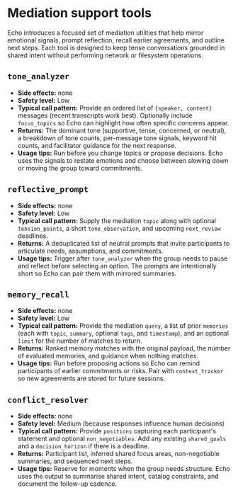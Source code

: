 # Mediation support tools

Echo introduces a focused set of mediation utilities that help mirror emotional
signals, prompt reflection, recall earlier agreements, and outline next steps.
Each tool is designed to keep tense conversations grounded in shared intent
without performing network or filesystem operations.

## `tone_analyzer`

* **Side effects:** none
* **Safety level:** Low
* **Typical call pattern:** Provide an ordered list of `{speaker, content}`
  messages (recent transcripts work best). Optionally include
  `focus_topics` so Echo can highlight how often specific concerns appear.
* **Returns:** The dominant tone (supportive, tense, concerned, or neutral), a
  breakdown of tone counts, per-message tone signals, keyword hit counts, and
  facilitator guidance for the next response.
* **Usage tips:** Run before you change topics or propose decisions. Echo uses
  the signals to restate emotions and choose between slowing down or moving the
  group toward commitments.

## `reflective_prompt`

* **Side effects:** none
* **Safety level:** Low
* **Typical call pattern:** Supply the mediation `topic` along with optional
  `tension_points`, a short `tone_observation`, and upcoming `next_review`
  deadlines.
* **Returns:** A deduplicated list of neutral prompts that invite participants
  to articulate needs, assumptions, and commitments.
* **Usage tips:** Trigger after `tone_analyzer` when the group needs to pause
  and reflect before selecting an option. The prompts are intentionally short so
  Echo can pair them with mirrored summaries.

## `memory_recall`

* **Side effects:** none
* **Safety level:** Low
* **Typical call pattern:** Provide the mediation `query`, a list of prior
  `memories` (each with `topic`, `summary`, optional `tags`, and `timestamp`),
  and an optional `limit` for the number of matches to return.
* **Returns:** Ranked memory matches with the original payload, the number of
  evaluated memories, and guidance when nothing matches.
* **Usage tips:** Run before proposing actions so Echo can remind participants of
  earlier commitments or risks. Pair with `context_tracker` so new agreements are
  stored for future sessions.

## `conflict_resolver`

* **Side effects:** none
* **Safety level:** Medium (because responses influence human decisions)
* **Typical call pattern:** Provide `positions` capturing each participant's
  statement and optional `non_negotiables`. Add any existing `shared_goals` and
  a `decision_horizon` if there is a deadline.
* **Returns:** Participant list, inferred shared focus areas, non-negotiable
  summaries, and sequenced next steps.
* **Usage tips:** Reserve for moments when the group needs structure. Echo uses
  the output to summarise shared intent, catalog constraints, and document the
  follow-up cadence.
